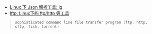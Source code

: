* [Linux 下 Json 解析工具: jq](https://stedolan.github.io/jq/manual/)
* [lftp: Linux下的 ftp/http 等工具](https://github.com/lavv17/lftp)
>`sophisticated command line file transfer program (ftp, http, sftp, fish, torrent)`
